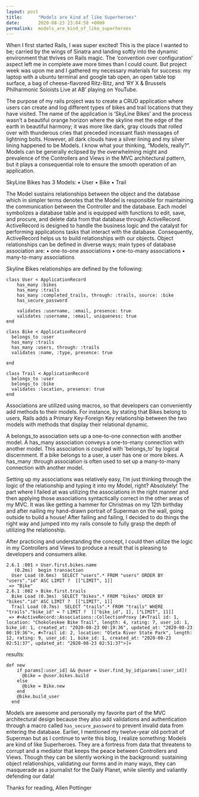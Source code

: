 ```yaml
---
layout: post
title:      "Models are kind of like Superheroes"
date:       2020-08-23 23:04:58 +0000
permalink:  models_are_kind_of_like_superheroes
---
```



When I first started Rails, I was super excited! This is the place I wanted to be; carried by the wings of Sinatra and landing softly into the dynamic environment that thrives on Rails magic. The ‘convention over configuration’ aspect left me in complete awe more times than I could count. But project week was upon me and I gathered my necessary materials for success: my laptop with a ubuntu terminal and google tab open, an open table top surface, a bag of cheese-flavored Ritz-Bitz, and ‘RY X & Brussels Philharmonic Soloists Live at AB’ playing on YouTube. 

The purpose of my rails project was to create a CRUD application where users can create and log different types of bikes and trail locations that they have visited. The name of the application is ‘SkyLine Bikes’ and the process wasn’t a beautiful orange horizon where the skyline met the edge of the earth in beautiful harmony; it was more like dark, gray clouds that rolled over with thunderous cries that preceded incessant flash messages of lightning bolts. However, all dark clouds have a silver lining and my silver lining happened to be Models. I know what your thinking, “Models, really?”. Models can be generally eclipsed by the overwhelming might and prevalence of the Controllers and Views in the MVC architectural pattern, but it plays a consequential role to ensure the smooth operation of an application. 

SkyLine Bikes has 3 Models:
•	User
•	Bike
•	Trail

The Model sustains relationships between the object and the database which in simpler terms denotes that the Model is responsible for maintaining the communication between the Controller and the database. Each model symbolizes a database table and is equipped with functions to edit, save, and procure, and delete data from that database through ActiveRecord. ActiveRecord is designed to handle the business logic and the catalyst for performing applications tasks that interact with the database. Consequently, ActiveRecord helps us to build relationships with our objects.
Object relationships can be defined in diverse ways; main types of database association are:
•	one-to-one associations
•	one-to-many associations
•	many-to-many associations

Skyline Bikes relationships are defined by the following:
```
class User < ApplicationRecord
    has_many :bikes
    has_many :trails
    has_many :completed_trails, through: :trails, source: :bike
    has_secure_password

    validates :username, :email, presence: true
    validates :username, :email, uniqueness: true
end
```

```
class Bike < ApplicationRecord
  belongs_to :user
  has_many :trails
  has_many :users, through: :trails
  validates :name, :type, presence: true

end
```

```
class Trail < ApplicationRecord
  belongs_to :user
  belongs_to :bike
  validates :location, presence: true
end

```

Associations are utilized using macros, so that developers can conveniently add methods to their models. For instance, by stating that Bikes belong to users, Rails adds a Primary Key-Foreign Key relationship between the two models with methods that display their relational dynamic.

A belongs_to association sets up a one-to-one connection with another model.
A has_many association conveys a one-to-many connection with another model. This association is coupled with 'belongs_to' by logical discernment. If a bike belongs to a user, a user has one or more bikes.
A has_many :through association is often used to set up a many-to-many connection with another model.

Setting up my associations was relatively easy, I’m just thinking through the logic of the relationship and typing it into my Model, right? Absolutely! The part where I failed at was utilizing the associations in the right manner and then applying those associations syntactically correct in the other areas of my MVC. It was like getting a hammer for Christmas on my 12th birthday and after nailing my hand-drawn portrait of Superman on the wall, going outside to build a house! After failing and failing, I decided to do things the right way and jumped into my rails console to fully grasp the depth of utilizing the relationship.

After practicing and understanding the concept, I could then utilize the logic in my Controllers and Views to produce a result that is pleasing to developers and consumers alike.
```
2.6.1 :001 > User.first.bikes.name
   (0.2ms)  begin transaction
  User Load (0.6ms)  SELECT "users".* FROM "users" ORDER BY "users"."id" ASC LIMIT ?  [["LIMIT", 1]]
 => "Bike"
2.6.1 :002 > Bike.first.trails
  Bike Load (0.3ms)  SELECT "bikes".* FROM "bikes" ORDER BY "bikes"."id" ASC LIMIT ?  [["LIMIT", 1]]
  Trail Load (0.7ms)  SELECT "trails".* FROM "trails" WHERE "trails"."bike_id" = ? LIMIT ?  [["bike_id", 1], ["LIMIT", 11]]
 => #<ActiveRecord::Associations::CollectionProxy [#<Trail id: 1, location: "Chokoleskee Bike Trail", length: 4, rating: 7, user_id: 1, bike_id: 1, created_at: "2020-08-23 00:19:36", updated_at: "2020-08-23 00:19:36">, #<Trail id: 2, location: "Oleta River State Park", length: 12, rating: 9, user_id: 1, bike_id: 1, created_at: "2020-08-23 02:51:37", updated_at: "2020-08-23 02:51:37">]>
```

results:
```
def new
    if params[:user_id] && @user = User.find_by_id(params[:user_id])
      @bike = @user.bikes.build
    else
      @bike = Bike.new
    end
    @bike.build_user
  end
```

Models are awesome and personally my favorite part of the MVC architectural design because they also add validations and authentication through a macro called `has_secure_password` to prevent invalid data from entering the database.
Earlier, I mentioned my twelve-year old portrait of Superman but as I continue to write this blog, I realize something: Models are kind of like Superheroes. They are a fortress from data that threatens to corrupt and a mediator that keeps the peace between Controllers and Views. Though they can be silently working in the background: sustaining object relationships, validating our forms and in many ways, they can masquerade as a journalist for the Daily Planet, while silently and valiantly defending our data! 

Thanks for reading,
Allen Pottinger

